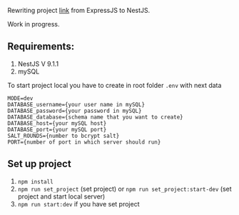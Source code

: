 Rewriting project [link](https://github.com/dao0dao/CourtReservationSystem-Backend) from ExpressJS to NestJS.

Work in progress.

## Requirements:
1. NestJS V 9.1.1
2. mySQL

To start project local you have to create in root folder `.env` with next data
```
MODE=dev
DATABASE_username={your user name in mySQL}
DATABASE_password={your password in mySQL}
DATABASE_database={schema name that you want to create}
DATABASE_host={your mySQL host}
DATABASE_port={your mySQL port}
SALT_ROUNDS={number to bcrypt salt}
PORT={number of port in which server should run}
```
## Set up project
1. `npm install`
2. `npm run set_project` (set project) or `npm run set_project:start-dev` (set project and start local server)
3. `npm run start:dev` if you have set project